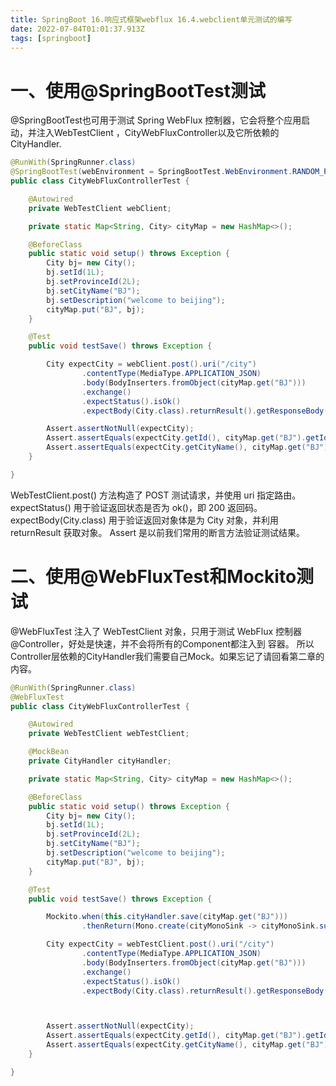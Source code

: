 ```yaml
---
title: SpringBoot 16.响应式框架webflux 16.4.webclient单元测试的编写
date: 2022-07-04T01:01:37.913Z
tags: [springboot]
---
```

# 一、使用@SpringBootTest测试

@SpringBootTest也可用于测试 Spring WebFlux 控制器，它会将整个应用启动，并注入WebTestClient ，CityWebFluxController以及它所依赖的CityHandler.

```java
@RunWith(SpringRunner.class)
@SpringBootTest(webEnvironment = SpringBootTest.WebEnvironment.RANDOM_PORT)
public class CityWebFluxControllerTest {

    @Autowired
    private WebTestClient webClient;

    private static Map<String, City> cityMap = new HashMap<>();

    @BeforeClass
    public static void setup() throws Exception {
        City bj= new City();
        bj.setId(1L);
        bj.setProvinceId(2L);
        bj.setCityName("BJ");
        bj.setDescription("welcome to beijing");
        cityMap.put("BJ", bj);
    }

    @Test
    public void testSave() throws Exception {

        City expectCity = webClient.post().uri("/city")
                .contentType(MediaType.APPLICATION_JSON)
                .body(BodyInserters.fromObject(cityMap.get("BJ")))
                .exchange()
                .expectStatus().isOk()
                .expectBody(City.class).returnResult().getResponseBody();

        Assert.assertNotNull(expectCity);
        Assert.assertEquals(expectCity.getId(), cityMap.get("BJ").getId());
        Assert.assertEquals(expectCity.getCityName(), cityMap.get("BJ").getCityName());
    }

}
```

WebTestClient.post() 方法构造了 POST 测试请求，并使用 uri 指定路由。
expectStatus() 用于验证返回状态是否为 ok()，即 200 返回码。
expectBody(City.class) 用于验证返回对象体是为 City 对象，并利用 returnResult 获取对象。
Assert 是以前我们常用的断言方法验证测试结果。

# 二、使用@WebFluxTest和Mockito测试

@WebFluxTest 注入了 WebTestClient 对象，只用于测试 WebFlux 控制器@Controller，好处是快速，并不会将所有的Component都注入到 容器。
所以Controller层依赖的CityHandler我们需要自己Mock。如果忘记了请回看第二章的内容。

```java
@RunWith(SpringRunner.class)
@WebFluxTest
public class CityWebFluxControllerTest {

    @Autowired
    private WebTestClient webTestClient;

    @MockBean
    private CityHandler cityHandler;

    private static Map<String, City> cityMap = new HashMap<>();

    @BeforeClass
    public static void setup() throws Exception {
        City bj= new City();
        bj.setId(1L);
        bj.setProvinceId(2L);
        bj.setCityName("BJ");
        bj.setDescription("welcome to beijing");
        cityMap.put("BJ", bj);
    }

    @Test
    public void testSave() throws Exception {

        Mockito.when(this.cityHandler.save(cityMap.get("BJ")))
                .thenReturn(Mono.create(cityMonoSink -> cityMonoSink.success(cityMap.get("BJ"))));

        City expectCity = webTestClient.post().uri("/city")
                .contentType(MediaType.APPLICATION_JSON)
                .body(BodyInserters.fromObject(cityMap.get("BJ")))
                .exchange()
                .expectStatus().isOk()
                .expectBody(City.class).returnResult().getResponseBody();



        Assert.assertNotNull(expectCity);
        Assert.assertEquals(expectCity.getId(), cityMap.get("BJ").getId());
        Assert.assertEquals(expectCity.getCityName(), cityMap.get("BJ").getCityName());
    }

}
```
